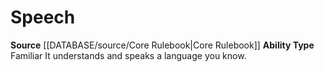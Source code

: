 ﻿---
ability_type: Familiar
id: '12'
name: Speech
rarity: Common
source: '[[DATABASE/source/Core Rulebook|Core Rulebook]]'
type: Familiar Ability

---
# Speech

**Source** [[DATABASE/source/Core Rulebook|Core Rulebook]] 
**Ability Type** Familiar
It understands and speaks a language you know.